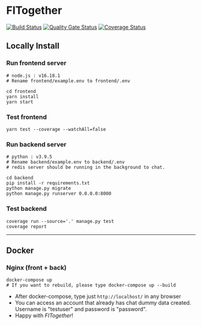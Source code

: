 # FITogether
[![Build Status](https://app.travis-ci.com/swsnu/swppfall2022-team4.svg?branch=main)](https://app.travis-ci.com/swsnu/swppfall2022-team4)
[![Quality Gate Status](https://sonarcloud.io/api/project_badges/measure?project=swsnu_swppfall2022-team4&metric=alert_status)](https://sonarcloud.io/summary/new_code?id=swsnu_swppfall2022-team4)
[![Coverage Status](https://coveralls.io/repos/github/swsnu/swppfall2022-team4/badge.svg?branch=main&kill_cache=1)](https://coveralls.io/github/swsnu/swppfall2022-team4?branch=main)

## Locally Install
### Run frontend server
    # node.js : v16.18.1
    # Rename frontend/example.env to frontend/.env
    
    cd frontend
    yarn install
    yarn start
### Test frontend
    yarn test --coverage --watchAll=false
### Run backend server
    # python : v3.9.5
    # Rename backend/example.env to backend/.env
    # redis server should be running in the background to chat.
    
    cd backend
    pip install -r requirements.txt
    python manage.py migrate
    python manage.py runserver 0.0.0.0:8000
### Test backend
    coverage run --source='.' manage.py test
    coverage report
------------------
## Docker
### Nginx (front + back)
    docker-compose up
    # If you want to rebuild, please type docker-compose up --build
- After docker-compose, type just ```http://localhost/``` in any browser
- You can access an account that already has chat dummy data created. Username is "testuser" and password is "password".
- Happy with _FITogether_!
